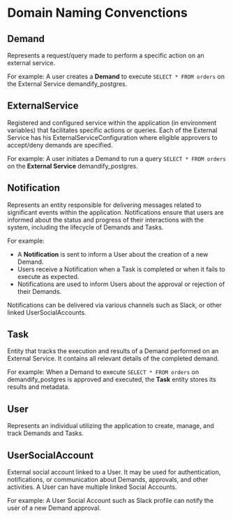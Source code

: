 # Domain Naming Convenctions
## Demand
Represents a request/query made to perform a specific action on an external service.

For example:
A user creates a **Demand** to execute `SELECT * FROM orders` on the External Service demandify_postgres.

## ExternalService
Registered and configured service within the application (in environment variables) that facilitates specific actions or queries.
Each of the External Service has his ExternalServiceConfiguration where eligible approvers to accept/deny demands are specified.

For example:
A user initiates a Demand to run a query `SELECT * FROM orders` on the **External Service** demandify_postgres.

## Notification
Represents an entity responsible for delivering messages related to significant events within the application. Notifications ensure that users are informed about the status and progress of their interactions with the system, including the lifecycle of Demands and Tasks.

For example:
- A **Notification** is sent to inform a User about the creation of a new Demand.
- Users receive a Notification when a Task is completed or when it fails to execute as expected.
- Notifications are used to inform Users about the approval or rejection of their Demands.

Notifications can be delivered via various channels such as Slack, or other linked UserSocialAccounts. 
## Task
Entity that tracks the execution and results of a Demand performed on an External Service. It contains all relevant details of the completed demand.

For example:
When a Demand to execute `SELECT * FROM orders` on demandify_postgres is approved and executed, the **Task** entity stores its results and metadata.

## User
Represents an individual utilizing the application to create, manage, and track Demands and Tasks.

## UserSocialAccount
External social account linked to a User. It may be used for authentication, notifications, or communication about Demands, approvals, and other activities. A User can have multiple linked Social Accounts.

For example:
A User Social Account such as Slack profile can notify the user of a new Demand approval.